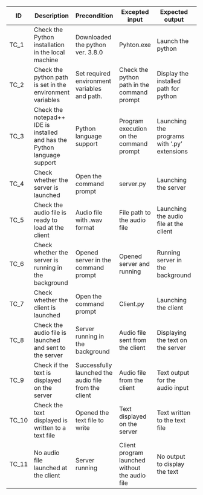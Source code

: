 | ID	|    Description |	Precondition |	Excepted input |	Expected output |	Actual output |
|-----|----------------|---------------|-----------------|------------------|---------------
| TC_1 | Check the Python installation in the local machine | Downloaded the python ver. 3.8.0 | Pyhton.exe | Launch the python | Launching the python |
| TC_2 | Check the python path is set in the environment variables | Set required environment variables and path. | Check the python path in the command prompt | Display the installed path for python |	Display the installed path for python |
| TC_3 |	Check the notepad++ IDE is installed and has the Python language support | Python language support |	Program execution on the command prompt  | Launching the programs with ‘.py’ extensions |	Launching the programs with ‘.py’ extensions |
| TC_4 |	Check whether the server is launched |	Open the command prompt | server.py  | Launching the server  |	Launching the server  |
| TC_5 |	Check the audio file is ready to load at the client |	Audio file with .wav format  |	File path to the audio file  |	Launching the audio file at the client|	Launching the audio file at the client|
| TC_6 | Check whether the server is running in the background | Opened server in the command prompt | Opened server and running | Running server in the background | Running server in the background |
| TC_7 | Check whether the client is launched |	Open the command prompt | Client.py | Launching the client | Launching the client |
| TC_8 | Check the audio file is launched and sent to the server | Server running in the background | Audio file sent from the client | Displaying the text on the server	| Displaying the text on the server |
| TC_9 | Check if the text is displayed on the server |	Successfully launched the audio file from the client |	Audio file from the client  |	Text output for the audio input | Text output for the audio input |
| TC_10 | Check the text displayed is written to a text file | Opened the text file to write | Text displayed on the server | Text written to the text file | Text written to the text file |
| TC_11	| No audio file launched at the client |	Server running	| Client program launched without the audio file | No output to display the text | Shall not write the text to the file (text file empty) |
